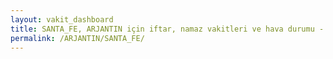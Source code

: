 ```yaml
---
layout: vakit_dashboard
title: SANTA_FE, ARJANTIN için iftar, namaz vakitleri ve hava durumu - ilçe/eyalet seç
permalink: /ARJANTIN/SANTA_FE/
---
```


<script type="text/javascript">
  var GLOBAL_COUNTRY = 'ARJANTIN';
  var GLOBAL_CITY = 'SANTA_FE';
  var GLOBAL_STATE = '';
  var lat = 72;
  var lon = 21;
</script>

